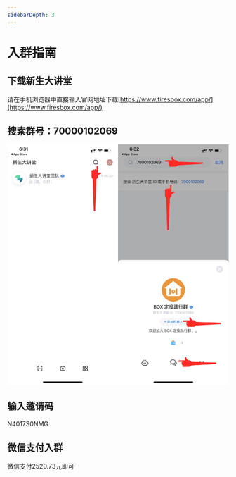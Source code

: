 ```yaml
---
sidebarDepth: 3
---
```

# 入群指南

## 下载新生大讲堂

请在手机浏览器中直接输入官网地址下载[https://www.firesbox.com/app/](https://www.firesbox.com/app/)

## 搜索群号：70000102069
![搜索群号](./img/search.jpeg)
## 输入邀请码

N4017S0NMG

## 微信支付入群
微信支付2520.73元即可
